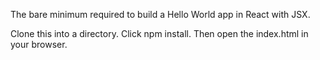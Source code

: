 The bare minimum required to build a Hello World app in React with JSX.

Clone this into a directory. Click npm install. Then open the index.html in your browser.
